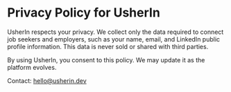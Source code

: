 # Privacy Policy for UsherIn

UsherIn respects your privacy. We collect only the data required to connect job seekers and employers, such as your name, email, and LinkedIn public profile information. This data is never sold or shared with third parties.

By using UsherIn, you consent to this policy. We may update it as the platform evolves.

Contact: hello@usherin.dev
